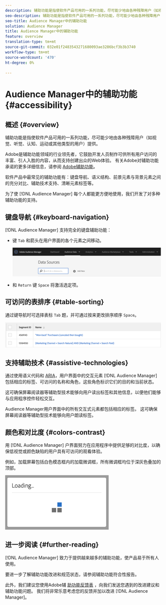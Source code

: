 ```yaml
---
description: 辅助功能是指使软件产品可用的一系列功能，尽可能少地由各种残障用户（如视觉、听觉、认知、运动或其他类型的用户）提供。
seo-description: 辅助功能是指使软件产品可用的一系列功能，尽可能少地由各种残障用户（如视觉、听觉、认知、运动或其他类型的用户）提供。
seo-title: Audience Manager中的辅助功能
solution: Audience Manager
title: Audience Manager中的辅助功能
feature: overview
translation-type: tm+mt
source-git-commit: 032e01f2483543271680093ae3286bcf3b3b3740
workflow-type: tm+mt
source-wordcount: '470'
ht-degree: 0%

---
```



# Audience Manager中的辅助功能 {#accessibility}

## 概述 {#overview}

辅助功能是指使软件产品可用的一系列功能，尽可能少地由各种残障用户（如视觉、听觉、认知、运动或其他类型的用户）提供。

Adobe是辅助功能领域的行业领先者，它鼓励开发人员制作可供所有用户访问的丰富、引人入胜的内容，从而支持创建出众的Web体验。 有关Adobe对辅助功能承诺的更多详细信息，请参阅 [Adobe辅助功能](https://www.adobe.com/accessibility.html)。

软件产品中最常见的辅助功能有：键盘导航、语义结构、前景元素与背景元素之间的充分对比、辅助技术支持、清晰元素标签等。

为了使 [!DNL Audience Manager] 每个人都能更方便地使用，我们开发了对多种辅助功能的支持。

## 键盘导航 {#keyboard-navigation}

[!DNL Audience Manager] 支持完全的键盘辅助功能：

* 键 `Tab` 和箭头在用户界面的各个元素之间移动。

   ![辅助功能高亮显示](assets/accesibility-highlight.png)

* 和 `Return` 键 `Space` 将激活选定项。

## 可访问的表排序 {#table-sorting}

通过键导航时可选择表标 `Tab` 题，并可通过按来更改排序顺序 `Space`。

![辅助功能表头](assets/accessibility-table-headers.png)

## 支持辅助技术 {#assistive-technologies}

通过使用语义代码和 [ARIA](https://www.w3.org/WAI/standards-guidelines/aria/)，用户界面中的交互元素 [!DNL Audience Manager] 包括相应的标签、可访问的名称和角色，这些角色标识它们的目的和当前状态。

这可确保屏幕阅读器等辅助型技术能够向用户读出标签和其他信息，以便他们能够与应用程序控件轻松交互。

Audience Manager用户界面中的所有交互式元素都包括相应的标签。 这可确保屏幕阅读器等辅助型技术能够向用户朗读标签。

## 颜色和对比度 {#colors-contrast}

用 [!DNL Audience Manager] 户界面努力在应用程序中提供足够的对比度，以确保低视觉或颜色缺陷的用户具有可访问的观看体验。

例如，加载屏幕包括白色模态框内的加载微调框，所有微调框均位于深灰色叠加的顶部。

![辅助功能加载](assets/accessibility-loading.png)

## 进一步阅读 {#further-reading}

[!DNL Audience Manager] 致力于提供越来越多的辅助功能，使产品易于所有人使用。

要进一步了解辅助功能改进和规范状态，请参阅辅助功能符合性报告。

此外，我们建议您使用Adobe辅 [助功能反馈表](https://www.adobe.com/accessibility/feedback.html) ，向我们发送您遇到的改进建议和辅助功能问题。 我们将非常乐意考虑您的反馈并加以改进 [!DNL Audience Manager]。